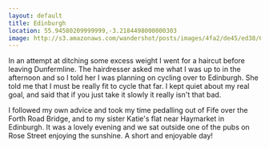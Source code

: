 ```yaml
---
layout: default
title: Edinburgh
location: 55.94580209999999,-3.2184498000000303
image: http://s3.amazonaws.com/wandershot/posts/images/4fa2/de45/ed38/6300/0300/0028/original/IMG_9521.jpg?1336073797
---
```

In an attempt at ditching some excess weight I went for a haircut before leaving Dunfermline. The hairdresser asked me what I was up to in the afternoon and so I told her I was planning on cycling over to Edinburgh. She told me that I must be really fit to cycle that far. I kept quiet about my real goal, and said that if you just take it slowly it really isn't that bad.

I followed my own advice and took my time pedalling out of Fife over the Forth Road Bridge, and to my sister Katie's flat near Haymarket in Edinburgh. It was a lovely evening and we sat outside one of the pubs on Rose Street enjoying the sunshine. A short and enjoyable day!